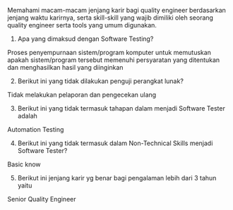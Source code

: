 Memahami macam-macam jenjang karir bagi quality engineer berdasarkan jenjang waktu karirnya, serta skill-skill yang wajib dimiliki oleh seorang quality engineer serta tools yang umum digunakan.

1. Apa yang dimaksud dengan Software Testing?

Proses penyempurnaan sistem/program komputer untuk memutuskan apakah sistem/program tersebut memenuhi persyaratan yang ditentukan dan menghasilkan hasil yang diinginkan

2. Berikut ini yang tidak dilakukan penguji perangkat lunak? 

Tidak melakukan pelaporan dan pengecekan ulang

3. Berikut ini yang tidak termasuk tahapan dalam menjadi Software Tester adalah

Automation Testing

4. Berikut ini yang tidak termasuk dalam Non-Technical Skills menjadi Software Tester?

Basic know

5. Berikut ini jenjang karir yg benar bagi pengalaman lebih dari 3 tahun yaitu

Senior Quality Engineer
